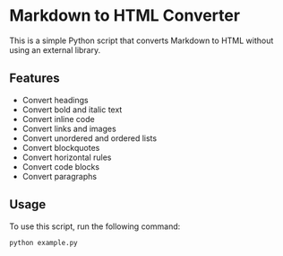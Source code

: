# Markdown to HTML Converter

This is a simple Python script that converts Markdown to HTML without using an external library.

## Features

- Convert headings
- Convert bold and italic text
- Convert inline code
- Convert links and images
- Convert unordered and ordered lists
- Convert blockquotes
- Convert horizontal rules
- Convert code blocks
- Convert paragraphs

## Usage

To use this script, run the following command:

```sh
python example.py
